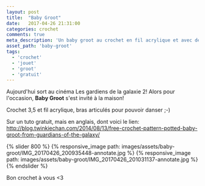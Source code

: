 ```yaml
---
layout: post
title:  "Baby Groot"
date:   2017-04-26 21:31:00
categories: crochet
comments: true
meta_description: 'Un baby groot au crochet en fil acrylique et avec des bras articulés'
asset_path: 'baby-groot'
tags:
  - 'crochet'
  - 'jouet'
  - 'groot'
  - 'gratuit'
---
```


Aujourd'hui sort au cinéma Les gardiens de la galaxie 2! Alors pour l'occasion, **Baby Groot** s'est invité à la maison!

Crochet 3,5 et fil acrylique, bras articulés pour pouvoir danser ;-)

Sur un tuto gratuit, mais en anglais, dont voici le lien: <http://blog.twinkiechan.com/2014/08/13/free-crochet-pattern-potted-baby-groot-from-guardians-of-the-galaxy/>

{% slider 800 %}
{% responsive_image path: images/assets/baby-groot/IMG_20170426_200935448-annotate.jpg %}
{% responsive_image path: images/assets/baby-groot/IMG_20170426_201031137-annotate.jpg %}
{% endslider %}

Bon crochet à vous <3
